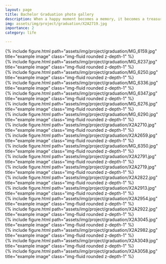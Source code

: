 ```yaml
---
layout: page
title: Bachelor Graduation photo gallery
description: When a happy moment becomes a memory, it becomes a treasure.
img: assets/img/project/graduation/X2A2719.jpg
importance: 2
category: life

---
```


<div class="row">
    <div class="col-sm-4 mt-3 mt-md-0">
        {% include figure.html path="assets/img/project/graduation/MG_6159.jpg" title="example image" class="img-fluid rounded z-depth-1" %}
    </div>
    <div class="col-sm-8 mt-6 mt-md-0">
        {% include figure.html path="assets/img/project/graduation/MG_6237.jpg" title="example image" class="img-fluid rounded z-depth-1" %}
    </div>

</div>

<div class="row">
    <div class="col-sm-8 mt-6 mt-md-0">
        {% include figure.html path="assets/img/project/graduation/MG_6250.jpg" title="example image" class="img-fluid rounded z-depth-1" %}
    </div>
    <div class="col-sm-4 mt-3 mt-md-0">
        {% include figure.html path="assets/img/project/graduation/MG_6336.jpg" title="example image" class="img-fluid rounded z-depth-1" %}
    </div>
</div>

<div class="row">
    <div class="col-sm-4 mt-3 mt-md-0">
        {% include figure.html path="assets/img/project/graduation/MG_6347.jpg" title="example image" class="img-fluid rounded z-depth-1" %}
    </div>
    <div class="col-sm-8 mt-6 mt-md-0">
        {% include figure.html path="assets/img/project/graduation/MG_6276.jpg" title="example image" class="img-fluid rounded z-depth-1" %}
    </div>
</div>
<div class="row">
    <div class="col-sm-8 mt-6 mt-md-0">
        {% include figure.html path="assets/img/project/graduation/MG_6290.jpg" title="example image" class="img-fluid rounded z-depth-1" %}
    </div>
    <div class="col-sm-4 mt-3 mt-md-0">
        {% include figure.html path="assets/img/project/graduation/X2A2710.jpg" title="example image" class="img-fluid rounded z-depth-1" %}
    </div>
</div>

<div class="row">
    <div class="col-sm-12 mt-9 mt-md-0">
        {% include figure.html path="assets/img/project/graduation/X2A2659.jpg" title="example image" class="img-fluid rounded z-depth-1" %}
    </div>
</div>

<div class="row">
    <div class="col-sm-8 mt-6 mt-md-0">
        {% include figure.html path="assets/img/project/graduation/MG_6350.jpg" title="example image" class="img-fluid rounded z-depth-1" %}
    </div>
    <div class="col-sm-4 mt-3 mt-md-0">
        {% include figure.html path="assets/img/project/graduation/X2A2791.jpg" title="example image" class="img-fluid rounded z-depth-1" %}
    </div>
</div>

<div class="row">
    <div class="col-sm-8 mt-6 mt-md-0">
        {% include figure.html path="assets/img/project/graduation/X2A2719.jpg" title="example image" class="img-fluid rounded z-depth-1" %}
    </div>
    <div class="col-sm-4 mt-3 mt-md-0">
        {% include figure.html path="assets/img/project/graduation/X2A2822.jpg" title="example image" class="img-fluid rounded z-depth-1" %}
    </div>
</div>

<div class="row">
    <div class="col-sm-4 mt-3 mt-md-0">
        {% include figure.html path="assets/img/project/graduation/X2A2913.jpg" title="example image" class="img-fluid rounded z-depth-1" %}
    </div>    
    <div class="col-sm-8 mt-6 mt-md-0">
        {% include figure.html path="assets/img/project/graduation/X2A2954.jpg" title="example image" class="img-fluid rounded z-depth-1" %}
    </div>
</div>

<div class="row">
    <div class="col-sm-4 mt-3 mt-md-0">
        {% include figure.html path="assets/img/project/graduation/X2A2922.jpg" title="example image" class="img-fluid rounded z-depth-1" %}
    </div>
    <div class="col-sm-8 mt-6 mt-md-0">
        {% include figure.html path="assets/img/project/graduation/X2A3045.jpg" title="example image" class="img-fluid rounded z-depth-1" %}
    </div>
</div>

<div class="row">
    <div class="col-sm-4 mt-3 mt-md-0">
        {% include figure.html path="assets/img/project/graduation/X2A2982.jpg" title="example image" class="img-fluid rounded z-depth-1" %}
    </div>
    <div class="col-sm-8 mt-6 mt-md-0">
        {% include figure.html path="assets/img/project/graduation/X2A3049.jpg" title="example image" class="img-fluid rounded z-depth-1" %}
    </div>
</div>

<div class="row">
    <div class="col-sm-8 mt-6 mt-md-0">
        {% include figure.html path="assets/img/project/graduation/X2A3058.jpg" title="example image" class="img-fluid rounded z-depth-1" %}
    </div>
</div>
